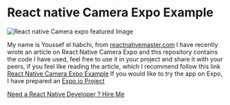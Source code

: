 
# React native Camera Expo Example

  

![React native Camera expo featured Image](https://reactnativemaster.com/wp-content/uploads/2019/11/Featured-Image.jpg)

  

My name is Youssef el habchi, from [reactnativemaster.com](https://reactnativemaster.com) I have recently wrote an article on React Native Camera Expo and this repository contains the code I have used, feel free to use it in your project and share it with your peers, if you feel like reading the article, which I recommend follow this link [React Native Camera Expo Example](https://reactnativemaster.com/react-native-camera-expo-example)
If you would like to try the app on Expo, I have prepared an [Expo.io Project](https://exp.host/@alhydra/react-native-camera-expo-example)

[Need a React Native Developer ? Hire Me](https://reactnativemaster.com/senior-react-native-developer-ready-to-go/)
